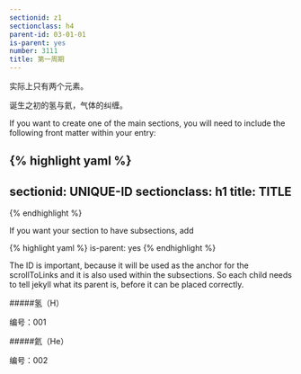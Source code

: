 ```yaml
---
sectionid: z1
sectionclass: h4
parent-id: 03-01-01
is-parent: yes
number: 3111
title: 第一周期
---
```

实际上只有两个元素。

诞生之初的氢与氦，气体的纠缠。

If you want to create one of the main sections, you will need to include the following front matter within your entry:

{% highlight yaml %}
---
sectionid: UNIQUE-ID
sectionclass: h1
title: TITLE
---
{% endhighlight %}

If you want your section to have subsections, add

{% highlight yaml %}
is-parent: yes
{% endhighlight %}

The ID is important, because it will be used as the anchor for the scrollToLinks and it is also used within the subsections. So each child needs to tell jekyll what its parent is, before it can be placed correctly.

#####氢（H）

编号：001

#####氦（He）

编号：002